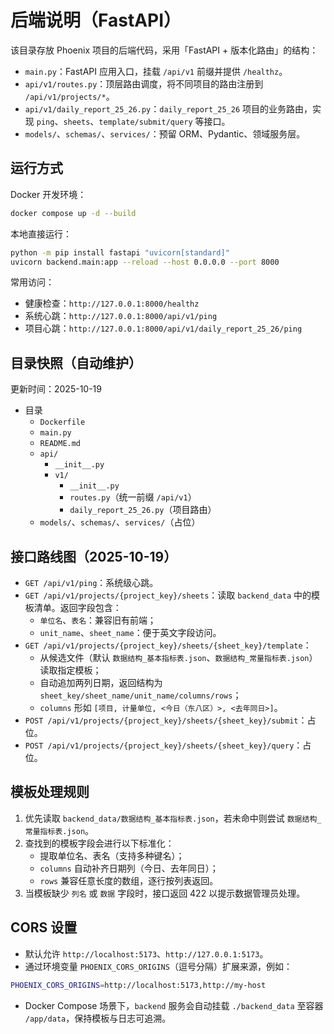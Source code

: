 # 后端说明（FastAPI）

该目录存放 Phoenix 项目的后端代码，采用「FastAPI + 版本化路由」的结构：

- `main.py`：FastAPI 应用入口，挂载 `/api/v1` 前缀并提供 `/healthz`。 
- `api/v1/routes.py`：顶层路由调度，将不同项目的路由注册到 `/api/v1/projects/*`。 
- `api/v1/daily_report_25_26.py`：`daily_report_25_26` 项目的业务路由，实现 `ping`、`sheets`、`template/submit/query` 等接口。 
- `models/`、`schemas/`、`services/`：预留 ORM、Pydantic、领域服务层。 

## 运行方式

Docker 开发环境：

```bash
docker compose up -d --build
```

本地直接运行：

```bash
python -m pip install fastapi "uvicorn[standard]"
uvicorn backend.main:app --reload --host 0.0.0.0 --port 8000
```

常用访问：

- 健康检查：`http://127.0.0.1:8000/healthz`
- 系统心跳：`http://127.0.0.1:8000/api/v1/ping`
- 项目心跳：`http://127.0.0.1:8000/api/v1/daily_report_25_26/ping`

## 目录快照（自动维护）

更新时间：2025-10-19

- 目录
  - `Dockerfile`
  - `main.py`
  - `README.md`
  - `api/`
    - `__init__.py`
    - `v1/`
      - `__init__.py`
      - `routes.py`（统一前缀 `/api/v1`）
      - `daily_report_25_26.py`（项目路由）
  - `models/`、`schemas/`、`services/`（占位）

## 接口路线图（2025-10-19）

- `GET /api/v1/ping`：系统级心跳。
- `GET /api/v1/projects/{project_key}/sheets`：读取 `backend_data` 中的模板清单。返回字段包含：
  - `单位名`、`表名`：兼容旧有前端；
  - `unit_name`、`sheet_name`：便于英文字段访问。
- `GET /api/v1/projects/{project_key}/sheets/{sheet_key}/template`：
  - 从候选文件（默认 `数据结构_基本指标表.json`、`数据结构_常量指标表.json`）读取指定模板；
  - 自动追加两列日期，返回结构为 `sheet_key/sheet_name/unit_name/columns/rows`；
  - `columns` 形如 `[项目, 计量单位, <今日（东八区）>, <去年同日>]`。
- `POST /api/v1/projects/{project_key}/sheets/{sheet_key}/submit`：占位。
- `POST /api/v1/projects/{project_key}/sheets/{sheet_key}/query`：占位。

## 模板处理规则

1. 优先读取 `backend_data/数据结构_基本指标表.json`，若未命中则尝试 `数据结构_常量指标表.json`。
2. 查找到的模板字段会进行以下标准化：
   - 提取单位名、表名（支持多种键名）；
   - `columns` 自动补齐日期列（今日、去年同日）；
   - `rows` 兼容任意长度的数组，逐行按列表返回。
3. 当模板缺少 `列名` 或 `数据` 字段时，接口返回 422 以提示数据管理员处理。

## CORS 设置

- 默认允许 `http://localhost:5173`、`http://127.0.0.1:5173`。
- 通过环境变量 `PHOENIX_CORS_ORIGINS`（逗号分隔）扩展来源，例如：

```bash
PHOENIX_CORS_ORIGINS=http://localhost:5173,http://my-host
```

- Docker Compose 场景下，`backend` 服务会自动挂载 `./backend_data` 至容器 `/app/data`，保持模板与日志可追溯。
